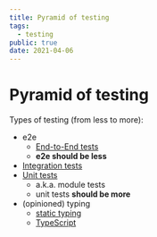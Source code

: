 ```yaml
---
title: Pyramid of testing
tags:
  - testing
public: true
date: 2021-04-06
---
```


# Pyramid of testing

Types of testing (from less to more):

* e2e
  * [End-to-End tests](End-to-End%20tests.md)
  * **e2e should be less**
* [Integration tests](Integration%20tests.md)
* [Unit tests](Unit%20tests.md)
  * a.k.a. module tests
  * unit tests **should be more**
* (opinioned) typing
  * [static typing](static%20typing.md)
  * [TypeScript](TypeScript.md)
